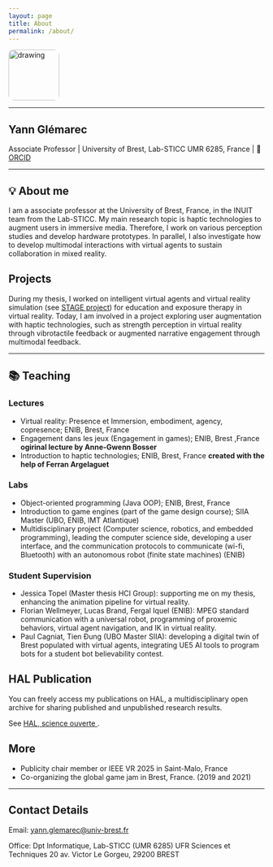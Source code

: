 ```yaml
---
layout: page
title: About
permalink: /about/
---
```


<style>
  .page-content p {
    text-align: justify;
  }
</style>

<img src="{{ '/pictures/yann.jpg' | relative_url }}" alt="drawing" width="100" style="border-radius: 10%;"/>

---

## Yann Glémarec

Associate Professor | University of Brest, Lab-STICC UMR 6285, France | 🔎 [ORCID](https://orcid.org/0000-0003-1717-6048) 

--- 

## 💡 About me

I am a associate professor at the University of Brest, France, in the INUIT team from the Lab-STICC. My main research topic is haptic technologies to augment users in immersive media. Therefore, I work on various perception studies and develop hardware prototypes. In parallel, I also investigate how to develop multimodal interactions with virtual agents to sustain collaboration in mixed reality.

## Projects

During my thesis, I worked on intelligent virtual agents and virtual reality simulation (see [STAGE project](https://www.frontiersin.org/journals/virtual-reality/articles/10.3389/frvir.2022.876433/full)) for education and exposure therapy in virtual reality. Today, I am involved in a project exploring user augmentation with haptic technologies, such as strength perception in virtual reality through vibrotactile feedback or augmented narrative engagement through multimodal feedback. 

--- 

## 📚 Teaching

### Lectures

- Virtual reality: Presence et Immersion, embodiment, agency, copresence; ENIB, Brest, France
- Engagement dans les jeux (Engagement in games); ENIB, Brest ,France **ogirinal lecture by Anne-Gwenn Bosser**
- Introduction to haptic technologies; ENIB, Brest, France **created with the help of Ferran Argelaguet**

### Labs

- Object-oriented programming (Java OOP); ENIB, Brest, France
- Introduction to game engines (part of the game design course); SIIA Master (UBO, ENIB, IMT Atlantique)
- Multidisciplinary project (Computer science, robotics, and embedded programming), leading the computer science side, developing a user interface, and the communication protocols to communicate (wi-fi, Bluetooth) with an autonomous robot (finite state machines) (ENIB)

### Student Supervision

- Jessica Topel (Master thesis HCI Group): supporting me on my thesis, enhancing the animation pipeline for virtual reality.
- Florian Wellmeyer, Lucas Brand, Fergal Iquel (ENIB): MPEG standard communication with a universal robot, programming of proxemic behaviors, virtual agent navigation, and IK in virtual reality.
- Paul Cagniat, Tien Đung (UBO Master SIIA): developing a digital twin of Brest populated with virtual agents, integrating UE5 AI tools to program bots for a student bot believability contest.

## HAL Publication

You can freely access my publications on HAL, a multidisciplinary open archive for sharing published and unpublished research results. 

See [HAL, science ouverte ](https://hal.science/search/index/?q=yann+gl%C3%A9marec&rows=30&authIdPerson_i=747196).

## More

- Publicity chair member or IEEE VR 2025 in Saint-Malo, France
- Co-organizing the global game jam in Brest, France. (2019 and 2021)

---

## Contact Details

Email: yann.glemarec@univ-brest.fr

Office: 
Dpt Informatique, Lab-STICC (UMR 6285)
UFR Sciences et Techniques
20 av. Victor Le Gorgeu, 29200 BREST
